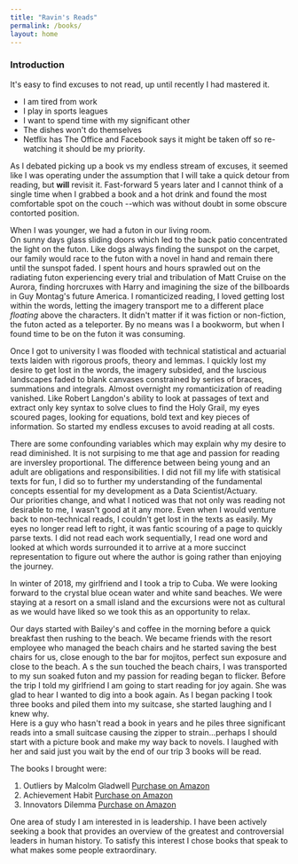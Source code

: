 ```yaml
---
title: "Ravin's Reads"
permalink: /books/
layout: home
---
```


### Introduction

It's easy to find excuses to not read, up until recently I had mastered it. 

+ I am tired from work
+ I play in sports leagues
+ I want to spend time with my significant other
+ The dishes won't do themselves
+ Netflix has The Office and Facebook says it might be taken off so re-watching it should be my priority.

As I debated picking up a book vs my endless stream of excuses, it seemed like I was operating under the assumption that I will take a quick detour from reading, but **will** revisit it.
Fast-forward 5 years later and I cannot think of a single time when I grabbed a book and a hot drink and found the most comfortable spot on the couch --which was without doubt in some obscure contorted position.

When I was younger, we had a futon in our living room.  
On sunny days glass sliding doors which led to the back patio concentrated the light on the futon.  Like dogs always finding the sunspot on the carpet, our family would race to the futon with a novel in hand and remain there until the sunspot faded.
I spent hours and hours sprawled out on the radiating futon experiencing every trial and tribulation of Matt Cruise on the Aurora, finding horcruxes with Harry and imagining the size of the billboards in Guy Montag's future America. 
I romanticized reading, I loved getting lost within the words, letting the imagery transport me to a different place *floating* above the characters.  It didn't matter if it was fiction or non-fiction, the futon acted as a teleporter.
By no means was I a bookworm, but when I found time to be on the futon it was consuming.

Once I got to university I was flooded with technical statistical and actuarial texts laiden with rigorous proofs, theory and lemmas.  I quickly lost my desire to get lost in the words, the imagery subsided, and the luscious landscapes faded to blank canvases constrained by series of braces, summations and integrals.
Almost overnight my romanticization of reading vanished.  Like Robert Langdon's ability to look at passages of text and extract only key syntax to solve clues to find the Holy Grail, my eyes scoured pages, looking for equations, bold text and key pieces of information.  So started my endless excuses to avoid reading at all costs.

There are some confounding variables which may explain why my desire to read diminished.  It is not surpising to me that age and passion for reading are inversley proportional.  The difference between being young and an adult are obligations and responsibilities.  I did not fill my life with statisical texts for fun, I did so to further my understanding of the fundamental concepts essential for my development as a Data Scientist/Actuary.  
Our priorities change, and what I noticed was that not only was reading not desirable to me, I wasn't good at it any more.  Even when I would venture back to non-technical reads, I couldn't get lost in the texts as easily.  My eyes no longer read left to right, it was fantic scouring of a page to quickly parse texts.  I did not read each work sequentially, I read one word and looked at which words surrounded it to arrive at a more succinct representation to figure out where the author is going rather than enjoying the journey.

In winter of 2018, my girlfriend and I took a trip to Cuba.  We were looking forward to the crystal blue ocean water and white sand beaches.  We were staying at a resort on a small island and the excursions were not as cultural as we would have liked so we took this as an opportunity to relax.  

Our days started with Bailey's and coffee in the morning before a quick breakfast then rushing to the beach.  We became friends with the resort employee who managed the beach chairs and he started saving the best chairs for us, close enough to the bar for mojitos, perfect sun exposure and close to the beach.  A
s the sun touched the beach chairs, I was transported to my sun soaked futon and my passion for reading began to flicker.  Before the trip I told my girlfriend I am going to start reading for joy again.  She was glad to hear I wanted to dig into a book again. As I began packing I took three books and piled them into my suitcase, she started laughing and I knew why.  
Here is a guy who hasn't read a book in years and he piles three significant reads into a small suitcase causing the zipper to strain...perhaps I should start with a picture book and make my way back to novels.  I laughed with her and said just you wait by the end of our trip 3 books will be read.

The books I brought were:
1. Outliers by Malcolm Gladwell [Purchase on Amazon](https://www.amazon.ca/Outliers-Story-Success-Malcolm-Gladwell/dp/0316017930/ref=sr_1_1?crid=145NWALSJJEQZ&keywords=outliers+malcolm+gladwell&qid=1583859496&sprefix=outliers+%2Caps%2C146&sr=8-1)
2. Achievement Habit [Purchase on Amazon](https://www.amazon.ca/Achievement-Habit-Wishing-Start-Command/dp/0062356100/ref=sr_1_1?crid=2DWSMTGC4RUZM&keywords=achievement+habit&qid=1583859546&sprefix=achievement%2Caps%2C141&sr=8-1)
3. Innovators Dilemma [Purchase on Amazon](https://www.amazon.ca/Innovators-Dilemma-Technologies-Cause-Great/dp/1633691780/ref=sr_1_1?crid=J283HMXSTD0T&keywords=innovators+dilemma&qid=1583859593&sprefix=innovators%2Caps%2C143&sr=8-1)

One area of study I am interested in is leadership.  I have been actively seeking a book that provides an overview of the greatest and controversial leaders in human history.
To satisfy this interest I chose books that speak to what makes some people extraordinary. 


